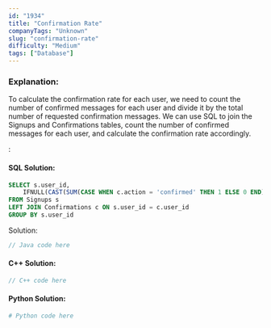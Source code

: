 ```yaml
---
id: "1934"
title: "Confirmation Rate"
companyTags: "Unknown"
slug: "confirmation-rate"
difficulty: "Medium"
tags: ["Database"]
---
```


### Explanation:
To calculate the confirmation rate for each user, we need to count the number of confirmed messages for each user and divide it by the total number of requested confirmation messages. We can use SQL to join the Signups and Confirmations tables, count the number of confirmed messages for each user, and calculate the confirmation rate accordingly.

:

#### SQL Solution:
```sql
SELECT s.user_id, 
    IFNULL(CAST(SUM(CASE WHEN c.action = 'confirmed' THEN 1 ELSE 0 END) / COUNT(c.user_id) AS DECIMAL(5,2)), 0.00) AS confirmation_rate
FROM Signups s
LEFT JOIN Confirmations c ON s.user_id = c.user_id
GROUP BY s.user_id
```

 Solution:
```java
// Java code here
```

#### C++ Solution:
```cpp
// C++ code here
```

#### Python Solution:
```python
# Python code here
```